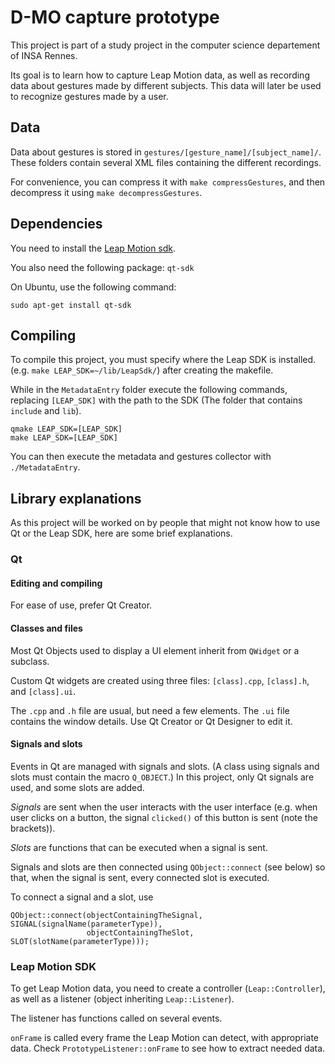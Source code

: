 # D-MO capture prototype

This project is part of a study project in the computer science departement
of INSA Rennes.

Its goal is to learn how to capture Leap Motion data, as well as recording
data about gestures made by different subjects. This data will later be used
to recognize gestures made by a user.

## Data

Data about gestures is stored in `gestures/[gesture_name]/[subject_name]/`.
These folders contain several XML files containing the different recordings.

For convenience, you can compress it with `make compressGestures`, and then
decompress it using `make decompressGestures`.

## Dependencies

You need to install the [Leap Motion sdk](https://developer.leapmotion.com/v2).

You also need the following package: `qt-sdk`

On Ubuntu, use the following command:

```
sudo apt-get install qt-sdk
```

## Compiling

To compile this project, you must specify where the Leap SDK is installed. (e.g.
`make LEAP_SDK=~/lib/LeapSdk/`) after creating the makefile.

While in the `MetadataEntry` folder execute the following commands, replacing
`[LEAP_SDK]` with the path to the SDK (The folder that contains `include` and
`lib`).

```
qmake LEAP_SDK=[LEAP_SDK]
make LEAP_SDK=[LEAP_SDK]
```

You can then execute the metadata and gestures collector with `./MetadataEntry`.

## Library explanations

As this project will be worked on by people that might not know how to use Qt or
the Leap SDK, here are some brief explanations.

### Qt

#### Editing and compiling

For ease of use, prefer Qt Creator.

#### Classes and files

Most Qt Objects used to display a UI element inherit from `QWidget` or a
subclass.

Custom Qt widgets are created using three files: `[class].cpp`, `[class].h`, and
`[class].ui`.

The `.cpp` and `.h` file are usual, but need a few elements. The `.ui` file
contains the window details. Use Qt Creator or Qt Designer to edit it.

#### Signals and slots

Events in Qt are managed with signals and slots. (A class using signals and
slots must contain the macro `Q_OBJECT`.) In this project, only Qt signals are
used, and some slots are added.

*Signals* are sent when the user interacts with the user interface (e.g. when
user clicks on a button, the signal `clicked()` of this button is sent (note the
brackets)).

*Slots* are functions that can be executed when a signal is sent.

Signals and slots are then connected using `QObject::connect` (see below) so
that, when the signal is sent, every connected slot is executed.

To connect a signal and a slot, use

```
QObject::connect(objectContainingTheSignal, SIGNAL(signalName(parameterType)),
                 objectContainingTheSlot,   SLOT(slotName(parameterType)));
```

### Leap Motion SDK

To get Leap Motion data, you need to create a controller (`Leap::Controller`),
as well as a listener (object inheriting `Leap::Listener`).

The listener has functions called on several events.

`onFrame` is called every frame the Leap Motion can detect, with appropriate
data. Check `PrototypeListener::onFrame` to see how to extract needed data.
